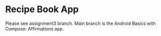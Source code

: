 Recipe Book App
================================

Please see assignment3 branch. Main branch is the Android Basics with Compose: Affirmations app.
